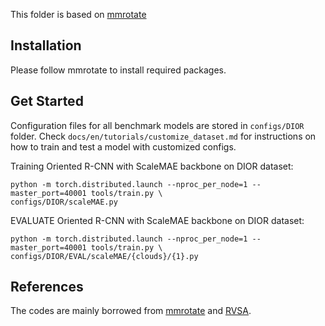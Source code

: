 This folder is based on [mmrotate](https://github.com/open-mmlab/mmrotate)

## Installation
Please follow mmrotate to install required packages.

## Get Started

Configuration files for all benchmark models are stored in ```configs/DIOR``` folder. Check ```docs/en/tutorials/customize_dataset.md``` for instructions on how to train and test a model with customized configs.

Training Oriented R-CNN with ScaleMAE backbone on DIOR dataset: 

```
python -m torch.distributed.launch --nproc_per_node=1 --master_port=40001 tools/train.py \
configs/DIOR/scaleMAE.py
```

EVALUATE Oriented R-CNN with ScaleMAE backbone on DIOR dataset: 

```
python -m torch.distributed.launch --nproc_per_node=1 --master_port=40001 tools/train.py \
configs/DIOR/EVAL/scaleMAE/{clouds}/{1}.py
```

## References

The codes are mainly borrowed from [mmrotate](https://github.com/open-mmlab/mmrotate) and [RVSA](https://github.com/ViTAE-Transformer/Remote-Sensing-RVSA).
